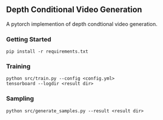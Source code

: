 Depth Conditional Video Generation
--

A pytorch implemention of depth condtional video generation.



### Getting Started

```
pip install -r requirements.txt
```

### Training

```
python src/train.py --config <config.yml>
tensorboard --logdir <result dir>
```

### Sampling

```
python src/generate_samples.py --result <result dir>
```

